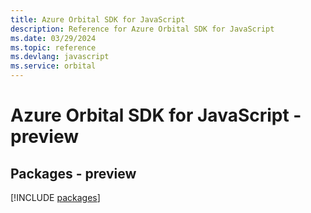 ```yaml
---
title: Azure Orbital SDK for JavaScript
description: Reference for Azure Orbital SDK for JavaScript
ms.date: 03/29/2024
ms.topic: reference
ms.devlang: javascript
ms.service: orbital
---
```

# Azure Orbital SDK for JavaScript - preview
## Packages - preview
[!INCLUDE [packages](orbital-index.md)]